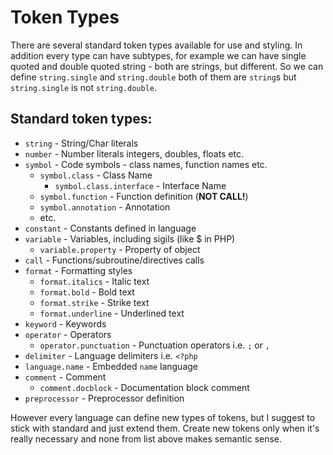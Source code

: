 Token Types
===========

There are several standard token types available for use and styling.
In addition every type can have subtypes, for example we can have 
single quoted and double quoted string - both are strings, but different.
So we can define `string.single` and `string.double` both of them are
`string`s but `string.single` is not `string.double`. 

## Standard token types:
 - `string`    - String/Char literals
 - `number`    - Number literals integers, doubles, floats etc.
 - `symbol`    - Code symbols - class names, function names etc.
   - `symbol.class`      - Class Name
     - `symbol.class.interface` - Interface Name
   - `symbol.function`   - Function definition (**NOT CALL!**)
   - `symbol.annotation` - Annotation
   - etc.
 - `constant`  - Constants defined in language
 - `variable`  - Variables, including sigils (like $ in PHP)
   - `variable.property` - Property of object
 - `call`      - Functions/subroutine/directives calls
 - `format`    - Formatting styles
   - `format.italics`   - Italic text
   - `format.bold`      - Bold text
   - `format.strike`    - Strike text
   - `format.underline` - Underlined text
 - `keyword`   - Keywords
 - `operator`  - Operators
   - `operator.punctuation` - Punctuation operators i.e. `;` or `,`
 - `delimiter` - Language delimiters i.e. `<?php`
 - `language.name` - Embedded `name` language
 - `comment`   - Comment
   - `comment.docblock` - Documentation block comment 
 - `preprocessor` - Preprocessor definition

However every  language can define new types of tokens, but I 
suggest to stick with standard and just extend them. Create new tokens
only when it's really necessary and none from list above makes
semantic sense. 
